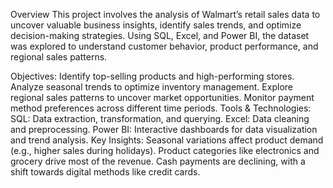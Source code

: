 Overview
This project involves the analysis of Walmart’s retail sales data to uncover valuable business insights, identify sales trends, and optimize decision-making strategies. Using SQL, Excel, and Power BI, the dataset was explored to understand customer behavior, product performance, and regional sales patterns.

Objectives:
Identify top-selling products and high-performing stores.
Analyze seasonal trends to optimize inventory management.
Explore regional sales patterns to uncover market opportunities.
Monitor payment method preferences across different time periods.
Tools & Technologies:
SQL: Data extraction, transformation, and querying.
Excel: Data cleaning and preprocessing.
Power BI: Interactive dashboards for data visualization and trend analysis.
Key Insights:
Seasonal variations affect product demand (e.g., higher sales during holidays).
Product categories like electronics and grocery drive most of the revenue.
Cash payments are declining, with a shift towards digital methods like credit cards.
